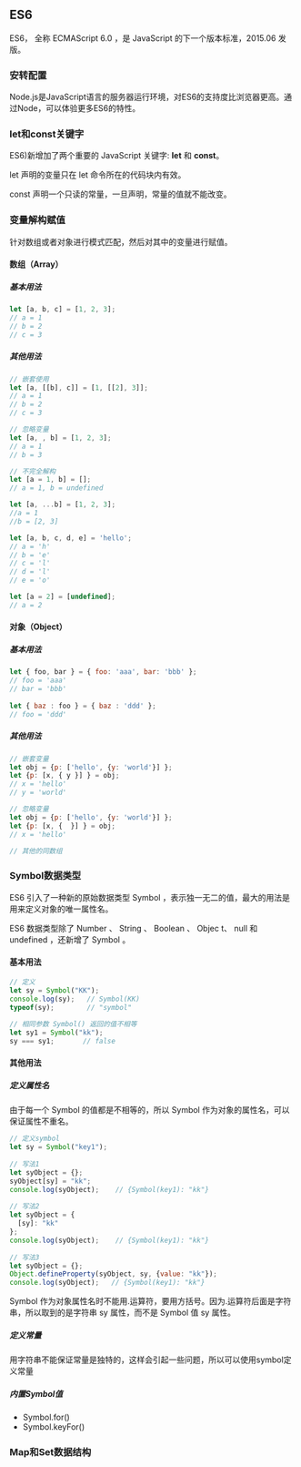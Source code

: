 ## ES6

ES6， 全称 ECMAScript 6.0 ，是 JavaScript 的下一个版本标准，2015.06 发版。

### 安转配置

Node.js是JavaScript语言的服务器运行环境，对ES6的支持度比浏览器更高。通过Node，可以体验更多ES6的特性。

### let和const关键字

ES6)新增加了两个重要的 JavaScript 关键字: **let** 和 **const**。

let 声明的变量只在 let 命令所在的代码块内有效。

const 声明一个只读的常量，一旦声明，常量的值就不能改变。

### 变量解构赋值

针对数组或者对象进行模式匹配，然后对其中的变量进行赋值。

#### 数组（Array）

##### 基本用法

```javascript
let [a, b, c] = [1, 2, 3];
// a = 1
// b = 2
// c = 3
```

##### 其他用法

```javascript
// 嵌套使用
let [a, [[b], c]] = [1, [[2], 3]];
// a = 1
// b = 2
// c = 3

// 忽略变量
let [a, , b] = [1, 2, 3];
// a = 1
// b = 3

// 不完全解构
let [a = 1, b] = [];
// a = 1, b = undefined

let [a, ...b] = [1, 2, 3];
//a = 1
//b = [2, 3]

let [a, b, c, d, e] = 'hello';
// a = 'h'
// b = 'e'
// c = 'l'
// d = 'l'
// e = 'o'

let [a = 2] = [undefined];
// a = 2
```

#### 对象（Object）

##### 基本用法

```javascript
let { foo, bar } = { foo: 'aaa', bar: 'bbb' };
// foo = 'aaa'
// bar = 'bbb'
 
let { baz : foo } = { baz : 'ddd' };
// foo = 'ddd'
```

##### 其他用法

```javascript
// 嵌套变量
let obj = {p: ['hello', {y: 'world'}] };
let {p: [x, { y }] } = obj;
// x = 'hello'
// y = 'world'

// 忽略变量
let obj = {p: ['hello', {y: 'world'}] };
let {p: [x, {  }] } = obj;
// x = 'hello'

// 其他的同数组
```

### Symbol数据类型

ES6 引入了一种新的原始数据类型 Symbol ，表示独一无二的值，最大的用法是用来定义对象的唯一属性名。

ES6 数据类型除了 Number 、 String 、 Boolean 、 Objec t、 null 和 undefined ，还新增了 Symbol 。

#### 基本用法

```javascript
// 定义
let sy = Symbol("KK");
console.log(sy);   // Symbol(KK)
typeof(sy);        // "symbol"
 
// 相同参数 Symbol() 返回的值不相等
let sy1 = Symbol("kk"); 
sy === sy1;       // false
```

#### 其他用法

##### 定义属性名

由于每一个 Symbol 的值都是不相等的，所以 Symbol 作为对象的属性名，可以保证属性不重名。

```javascript
// 定义symbol
let sy = Symbol("key1");
 
// 写法1
let syObject = {};
syObject[sy] = "kk";
console.log(syObject);    // {Symbol(key1): "kk"}
 
// 写法2
let syObject = {
  [sy]: "kk"
};
console.log(syObject);    // {Symbol(key1): "kk"}
 
// 写法3
let syObject = {};
Object.defineProperty(syObject, sy, {value: "kk"});
console.log(syObject);   // {Symbol(key1): "kk"}
```

Symbol 作为对象属性名时不能用.运算符，要用方括号。因为.运算符后面是字符串，所以取到的是字符串 sy 属性，而不是 Symbol 值 sy 属性。

##### 定义常量

用字符串不能保证常量是独特的，这样会引起一些问题，所以可以使用symbol定义常量

##### 内置Symbol值

- Symbol.for()
- Symbol.keyFor()

### Map和Set数据结构

